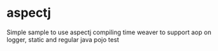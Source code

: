 # aspectj
Simple sample to use aspectj compiling time weaver to support aop on logger, static and regular java pojo
test